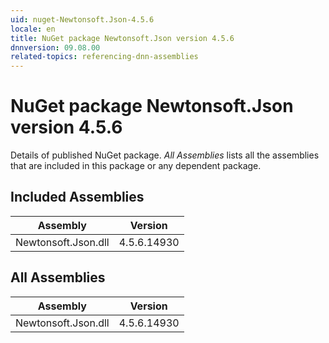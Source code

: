 ```yaml
---
uid: nuget-Newtonsoft.Json-4.5.6
locale: en
title: NuGet package Newtonsoft.Json version 4.5.6
dnnversion: 09.08.00
related-topics: referencing-dnn-assemblies
---
```


# NuGet package Newtonsoft.Json version 4.5.6
Details of published NuGet package.
*All Assemblies* lists all the assemblies that are included in this package or any dependent package.

## Included Assemblies

|Assembly|Version|
|---|---|
|Newtonsoft.Json.dll|4.5.6.14930|

## All Assemblies

|Assembly|Version|
|---|---|
|Newtonsoft.Json.dll|4.5.6.14930|

